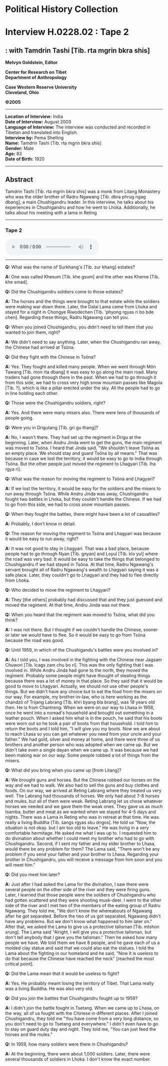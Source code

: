 # Political History Collection  
# Interview H.0228.02 : Tape 2  
##  : with Tamdrin Tashi [Tib. rta mgrin bkra shis]  
  
**Melvyn Goldstein, Editor**  

**Center for Research on Tibet**  
**Department of Anthropology**  

**Case Western Reserve University**  
**Cleveland, Ohio**  

**©2005**  

---  
**Location of Interview:** India  
**Date of Interview:** August 2003  
**Language of Interview:** The interview was conducted and recorded in Tibetan and translated into English.  
**Interview by:** Pema Shelling  
**Name:** Tamdrin Tashi [Tib. rta mgrin bkra shis]  
**Gender:** Male  
**Age:** 83  
**Date of Birth:** 1920  
  
---  
## Abstract  

 Tamdrin Tashi [Tib. rta mgrin bkra shis] was a monk from Litang Monastery who was the older brother of Radru Ngawang [Tib. dbra phrug ngag dbang], a main Chushigandru leader. In this interview, he talks about his experiences in Chushigandru and how he went to Lhoka. Additionally, he talks about his meeting with a lama in Reting   

---  
### Tape 2  

<audio controls>
<source src="https://tile.loc.gov/storage-services/service/asian/asiantoha/H_0228_02/H_0228_02.mp3" type="audio/mp3">
Your browser does not support the audio element.
</audio>  

---

**Q:**  What was the name of Surkhang's [Tib. zur khang] estates?   

**A:**  One was called Khesum [Tib. khe gsum] and the other was Kheme [Tib. khe smad].   

**Q:**  Did the Chushigandru soldiers come to those estates?   

**A:**  The horses and the things were brought to that estate while the soldiers were making war down there. Later, the Dalai Lama came from Lhoka and stayed for a night in Chongye Riwodechen [Tib. 'phyong rgyas ri bo bde chen]. Regarding these things, Radru Ngawang can tell you.   

**Q:**  When you joined Chushigandru, you didn't need to tell them that you wanted to join them, right?   

**A:**  We didn't need to say anything. Later, when the Chushigandru ran away, the Chinese had arrived at Tsöna.   

**Q:**  Did they fight with the Chinese in Tsöna?   

**A:**  Yes. They fought and killed many people. When we went through Mön Tawang [Tib. mon rta dbang] it was easy to go along the main road. Many traders had gone through there in the past. When we had to go through it from this side, we had to cross very high snow mountain passes like Magola [Tib. ?], which is like a pillar erected under the sky. All the people had to go in line holding each other.   

**Q:**  Those were the Chushigandru soldiers, right?   

**A:**  Yes. And there were many misers also. There were tens of thousands of people going.   

**Q:**  Were you in Drigutang [Tib. gri gu thang]?   

**A:**  No, I wasn't there. They had set up the regiment in Drigu at the beginning. Later, when Andru Jinda went to get the guns, the main regiment was moved to Tsöna. I heard that Jinda said, "We shouldn't leave Tsöna as an empty place. We should stay and guard Tsöna by all means." That was because in case we lost the territory, it would be easy to go to India through Tsöna. But the other people just moved the regiment to Lhagyari [Tib. lha rgya ri].   

**Q:**  What was the reason for moving the regiment to Tsöna and Lhagyari?   

**A:**  If we lost the territory, it would be easy for the soldiers and the misers to run away through Tsöna. While Andru Jinda was away, Chushigandru fought two battles in Lhoka, but they couldn't handle the Chinese. If we had to go from this side, we had to cross snow mountain passes.   

**Q:**  When they fought the battles, there might have been a lot of casualties?   

**A:**  Probably, I don’t know in detail.   

**Q:**  The reason for moving the regiment to Tsöna and Lhagyari was because it would be easy to run away, right?   

**A:**  It was not good to stay in Lhagyari. That was a bad place, because people had to go through Nyan [Tib. gnyan] and Loyul [Tib. klo yul] where the road was very bad. It would be easy to take the things that belonged to Chushigandru if we had stayed in Tsöna. At that time, Radru Ngawang's servant brought all of Radru Ngawang's wealth to Lhagyari saying it was a safe place. Later, they couldn't go to Lhagyari and they had to flee directly from Lhoka.   

**Q:**  Who decided to move the regiment to Lhagyari?   

**A:**  They [the others] probably had discussed that and they just guessed and moved the regiment. At that time, Andru Jinda was not there.   

**Q:**  When you heard that the regiment was moved to Tsöna, what did you think?   

**A:**  I was not there. But I thought if we couldn't handle the Chinese, sooner or later we would have to flee. So it would be easy to go from Tsöna because the road was good.   

**Q:**  Until 1959, in which of the Chushigandu's battles were you involved in?   

**A:**  As I told you, I was involved in the fighting with the Chinese near Jagsam Chuwori [Tib. lcags zam chu bo ri]. This was the only fighting that I was involved in. While Andru Jinda had gone to the north, they moved the regiment. Probably some people might have thought of stealing things because there was a lot of money in that place. So they said that it would be good to move to Lhagyari. Actually, we should not use other people's things. But we didn't have any choice but to eat the food from the misers on our way. For example, my brother-in-law, who is here working as the chandzö of Trijang Labrang [Tib. khri byang bla brang], was 18 years old then. He is from Chantreng. When we were on our way to Lhasa in 1958, once he went into a nomad's household and brought out something in a leather pouch. When I asked him what is in the pouch, he said that his boots were worn out so he took a pair of boots from that household. I told him to return the boots and I told him, "I will give you my boots. Now we are about to reach Lhasa so you can get whatever you need from your uncle and your father." We had gold, silver and money at home, and there were three of us brothers and another person who was adopted when we came up. But we didn't take even a single dayan when we came up. It was because we had been making war on our way. Some people robbed a lot of things from the misers.   

**Q:**  What did you bring when you came up [from Litang]?   

**A:**  We brought guns and horses. But the Chinese robbed our horses on the way and we had to walk. We also had to sell the guns and buy clothes and foods. On our way, we arrived at Reting Labrang where they treated us very well. The Labrang had thousands of horses. We only had about 7-8 horses and mules, but all of them were weak. Reting Labrang let us chose whatever horses we needed and we gave them the weak ones. They gave us as much tsamba, butter and meat as we wanted when we stayed for 4-5 days and nights. There was a Lama in Reting who was in retreat at that time. He was really a living Buddha [Tib. sangs rgyas sku dngos]. He told us "Now, the situation is not okay. but I am too old to leave." He was living in a very comfortable hermitage. He asked me what I was up to. I requested him to do divination about whether I could meet my brother who had to go with Chushigandru. Second, if I sent my father and my elder brother to Lhasa, would there be any problem for them? The Lama said, "There won't be any problem if you send your father and your brother to Lhasa. Regarding your brother in Chushigandru, you will receive a message from him soon and you will meet him."   

**Q:**  Did you meet him later?   

**A:**  Just after I had asked the Lama for the divination, I saw there were several people on the other side of the river and they were firing guns. Later, I learned that those people were the soldiers of Chushigandru who had gotten scattered and they were shooting musk-deer. I went to the other side of the river and I met two of the members of the eating group of Radru Ngawang. They told me, "We don't know the whereabouts of Ngawang after he got separated. Before the two of us got separated, Ngawang didn't have any problems. But we don't know what happened to him later on." After that, we asked the Lama to give us a protective talisman [Tib. mtshon srung]. The Lama said "Alright, I will give you a protective talisman, but don't tell anybody that I gave you the talisman." Then he asked how many people we have. We told them we have 8 people, and he gave each of us a molded clay statue and said that we could also eat the statues. I told the Lama about the fighting in our homeland and he said, "Now it is useless to do that because the Chinese have reached the neck" [reached the most critical point].   

**Q:**  Did the Lama mean that it would be useless to fight?   

**A:**  Yes. He probably meant losing the territory of Tibet. That Lama really was a living Buddha. He was also very old.   

**Q:**  Did you join the battles that Chushigandru fought up to 1959?   

**A:**  I didn't join the battle fought in Tsetang. When we came up to Lhasa, on the way, all of us fought with the Chinese in different places. After I joined Chushigandru, they told me "You have come from a very long distance, so you don't need to go to Tsetang and everywhere." I didn't even have to go to stay on guard duty day and night. They told me, "You can just feed the horses and the mules."   

**Q:**  In 1959, how many soldiers were there in Chushigandru?   

**A:**  At the beginning, there were about 1,000 soldiers. Later, there were several thousands of soldiers in Lhoka. I don't know the exact number.   

